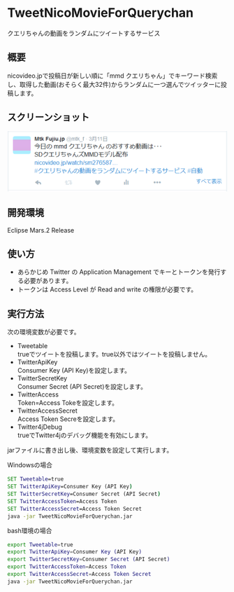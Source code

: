 # TweetNicoMovieForQuerychan
クエリちゃんの動画をランダムにツイートするサービス

## 概要
nicovideo.jpで投稿日が新しい順に「mmd クエリちゃん」でキーワード検索し、取得した動画(おそらく最大32件)からランダムに一つ選んでツイッターに投稿します。


## スクリーンショット
![スクリーンショット](https://github.com/mtk-f/TweetNicoMovieForQuerychan/blob/master/TweetNicoMovieForQuerychan.png)

## 開発環境
Eclipse Mars.2 Release

## 使い方
* あらかじめ Twitter の Application Management でキーとトークンを発行する必要があります。
* トークンは Access Level が  Read and write の権限が必要です。

## 実行方法
次の環境変数が必要です。
* Tweetable  
 trueでツイートを投稿します。true以外ではツイートを投稿しません。
* TwitterApiKey  
Consumer Key (API Key)を設定します。
* TwitterSecretKey  
Consumer Secret (API Secret)を設定します。
* TwitterAccess  
Token=Access Tokeを設定します。
* TwitterAccessSecret  
Access Token Secreを設定します。
* Twitter4jDebug  
trueでTwitter4jのデバッグ機能を有効にします。


jarファイルに書き出し後、環境変数を設定して実行します。  

Windowsの場合
````bat
SET Tweetable=true
SET TwitterApiKey=Consumer Key (API Key)
SET TwitterSecretKey=Consumer Secret (API Secret)
SET TwitterAccessToken=Access Token
SET TwitterAccessSecret=Access Token Secret
java -jar TweetNicoMovieForQuerychan.jar
````

bash環境の場合
````bash
export Tweetable=true
export TwitterApiKey=Consumer Key (API Key)
export TwitterSecretKey=Consumer Secret (API Secret)
export TwitterAccessToken=Access Token
export TwitterAccessSecret=Access Token Secret
java -jar TweetNicoMovieForQuerychan.jar
````
